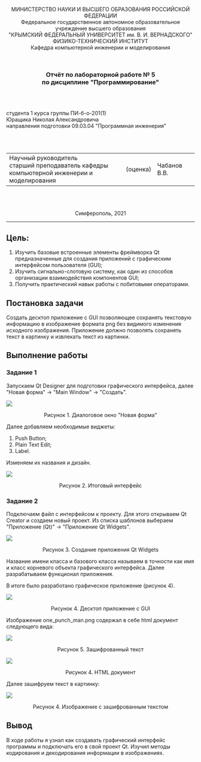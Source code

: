 <p align="center">МИНИСТЕРСТВО НАУКИ  И ВЫСШЕГО ОБРАЗОВАНИЯ РОССИЙСКОЙ ФЕДЕРАЦИИ<br>
Федеральное государственное автономное образовательное учреждение высшего образования<br>
"КРЫМСКИЙ ФЕДЕРАЛЬНЫЙ УНИВЕРСИТЕТ им. В. И. ВЕРНАДСКОГО"<br>
ФИЗИКО-ТЕХНИЧЕСКИЙ ИНСТИТУТ<br>
Кафедра компьютерной инженерии и моделирования</p>
<br>
<h3 align="center">Отчёт по лабораторной работе № 5<br> по дисциплине "Программирование"</h3>
<br><br>
<p>студента 1 курса группы ПИ-б-о-201(1)<br>
Юращика Николая Александровича<br>
направления подготовки 09.03.04 "Программная инженерия"</p>
<br><br>
<table>
<tr><td>Научный руководитель<br> старший преподаватель кафедры<br> компьютерной инженерии и моделирования</td>
<td>(оценка)</td>
<td>Чабанов В.В.</td>
</tr>
</table>
<br><br>
<p align="center">Симферополь, 2021</p>
<hr>


## Цель:

1. Изучить базовые встроенные элементы фреймворка Qt предназначенные для создания приложений с графическим интерфейсом пользователя (GUI);
2. Изучить сигнально-слотовую систему, как один из способов организации взаимодействия компонентов GUI;
3. Получить практический навык работы с побитовыми операторами.

## Постановка задачи
Создать десктоп приложение с GUI позволяющее сохранять текстовую информацию в изображение формата png без видимого изменения исходного изображения. Приложение должно позволять сохранять текст в картинку и извлекать текст из картинки.

## Выполнение работы

### Задание 1
Запускаем Qt Designer для подготовки графического интерфейса, далее "Новая форма" -> "Main Window" -> "Создать".

![](images/newform.jpg)
<p align="center">
Рисунок 1. Диалоговое окно "Новая форма"
</p>

Далее добавляем необходимые виджеты:
1) Push Button;
2) Plain Text Edit;
3) Label.
<p>Изменяем их названия и дизайн.</p>

![](images/interface.jpg)
<p align="center">
Рисунок 2. Итоговый интерфейс
</p>

### Задание 2
Подключаем файл с интерфейсом к проекту. Для этого открываем Qt Creator и создаем новый проект. Из списка шаблонов выбераем "Приложение (Qt)" -> "Приложение Qt Widgets".

![](images/newproject.jpg)
<p align="center">
Рисунок 3. Создание приложения Qt Widgets
</p>

Название имени класса и базового класса называем в точности как имя и класс корневого объекта графического интерфейса.
Далее разрабатываем функционал приложения.

В итоге было разработано графическое приложение (рисунок 4).

![](images/project1.jpg)
<p align="center">
Рисунок 4. Десктоп приложение с GUI
</p>

Изображение one_punch_man.png содержал в себе html документ следующего вида: 

![](images/one_punch_man.jpg)
<p align="center">
Рисунок 5. Зашифрованный текст
</p>

![](images/html.jpg)
<p align="center">
Рисунок 4. HTML документ
</p>

Далее зашифруем текст в картинку:

![](images/myimage.png)
<p align="center">
Рисунок 4. Изображение с зашифрованным текстом
</p>

## Вывод
В ходе работы я узнал как создавать графический интерфейс программы и подключать его в свой проект Qt. Изучил методы кодирования и декодирования информации в изображениях.